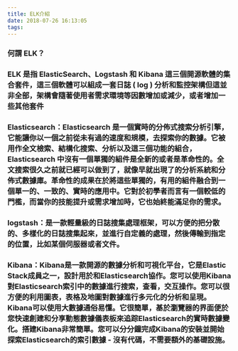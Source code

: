 ```yaml
---
title: ELK介紹
date: 2018-07-26 16:13:05
tags:
---
```


### 何謂 ELK？

### ELK 是指 ElasticSearch、Logstash 和 Kibana 這三個開源軟體的集合套件，這三個軟體可以組成一套日誌 ( log ) 分析和監控架構但這並非全部，架構會隨著使用者需求環境等因數增加或減少，或者增加一些其他套件

### Elasticsearch：Elasticsearch 是一個實時的分佈式搜索分析引擎，它能讓你以一個之前從未有過的速度和規模，去探索你的數據。它被用作全文檢索、結構化搜索、分析以及這三個功能的組合，Elasticsearch 中沒有一個單獨的組件是全新的或者是革命性的。全文搜索很久之前就已經可以做到了，就像早就出現了的分析系統和分佈式數據庫。革命性的成果在於將這些單獨的，有用的組件融合到一個單一的、一致的、實時的應用中。它對於初學者而言有一個較低的門檻，而當你的技能提升或需求增加時，它也始終能滿足你的需求。

### logstash：是一款輕量級的日誌搜集處理框架，可以方便的把分散的、多樣化的日誌搜集起來，並進行自定義的處理，然後傳輸到指定的位置，比如某個伺服器或者文件。

### Kibana：Kibana是一款開源的數據分析和可視化平台，它是Elastic Stack成員之一，設計用於和Elasticsearch協作。您可以使用Kibana對Elasticsearch索引中的數據進行搜索，查看，交互操作。您可以很方便的利用圖表，表格及地圖對數據進行多元化的分析和呈現。Kibana可以使用大數據通俗易懂。它很簡單，基於瀏覽器的界面便於您快速創建和分享動態數據儀表板來追踪Elasticsearch的實時數據變化。搭建Kibana非常簡單。您可以分分鐘完成Kibana的安裝並開始探索Elasticsearch的索引數據 - 沒有代碼，不需要額外的基礎設施。